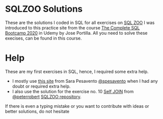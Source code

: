 # SQLZOO Solutions
These are the solutions I coded in SQL for all exercises on [SQL
ZOO](<https://napier.sqlzoo.net/wiki/SQL_Tutorial>)
I was introduced to this practice site from the course [The Complete SQL Bootcamp
2020](<https://www.udemy.com/course/the-complete-sql-bootcamp/>) in Udemy by
Jose Portilla. All you need to solve these execises, can be found in
this course.
# Help
These are my first exercises in SQL, hence, I required some extra help.
- I mostly use [this site](<https://sarapesavento.wordpress.com>) from Sara Pesavento [@spesavento](<https://github.com/spesavento>) when I had any doubt or required extra help.
- I also use the solution for the exercise no. 10 [Self
  JOIN](https://github.com/joisaac/sqlzoo-solutions/blob/main/Self-JOIN.sql)
from [@peterrobert](https://github.com/peterrobert) [SQLZOO
repository](https://github.com/peterrobert/SQL_ZOO).

If there is even a typing mistake or you want to contribute with ideas or
better solutions, do not hesitate
